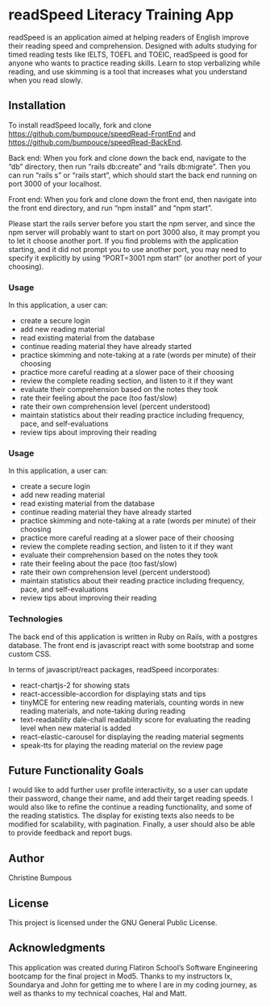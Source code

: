 # readSpeed Literacy Training App

readSpeed is an application aimed at helping readers of English improve their reading speed and comprehension. Designed with adults studying for timed reading tests like IELTS, TOEFL and TOEIC, readSpeed is good for anyone who wants to practice reading skills.  Learn to stop verbalizing while reading, and use skimming is a tool that increases what you understand when you read slowly.

## Installation
To install readSpeed locally, fork and clone https://github.com/bumpouce/speedRead-FrontEnd and https://github.com/bumpouce/speedRead-BackEnd. 

Back end: When you fork and clone down the back end, navigate to the “db” directory, then run “rails db:create” and “rails db:migrate”. Then you can run “rails s” or “rails start”, which should start the back end running on port 3000 of your localhost.

Front end: When you fork and clone down the front end, then navigate into the front end directory, and run “npm install” and “npm start”.

Please start the rails server before you start the npm server, and since the npm server will probably want to start on port 3000 also, it may prompt you to let it choose another port. If you find problems with the application starting, and it did not prompt you to use another port, you may need to specify it explicitly by using “PORT=3001 npm start” (or another port of your choosing).


### Usage
In this application, a user can:
* create a secure login
* add new reading material
* read existing material from the database
* continue reading material they have already started
* practice skimming and note-taking at a rate (words per minute) of their choosing 
* practice more careful reading at a slower pace of their choosing
* review the complete reading section, and listen to it if they want
* evaluate their comprehension based on the notes they took
* rate their feeling about the pace (too fast/slow)
* rate their own comprehension level (percent understood)
* maintain statistics about their reading practice including frequency, pace, and self-evaluations
* review tips about improving their reading

### Usage
In this application, a user can:
* create a secure login
* add new reading material
* read existing material from the database
* continue reading material they have already started
* practice skimming and note-taking at a rate (words per minute) of their choosing 
* practice more careful reading at a slower pace of their choosing
* review the complete reading section, and listen to it if they want
* evaluate their comprehension based on the notes they took
* rate their feeling about the pace (too fast/slow)
* rate their own comprehension level (percent understood)
* maintain statistics about their reading practice including frequency, pace, and self-evaluations
* review tips about improving their reading

### Technologies
The back end of this application is written in Ruby on Rails, with a postgres database.  The front end is javascript react with some bootstrap and some custom CSS.

In terms of javascript/react packages, readSpeed incorporates:
* react-chartjs-2 for showing stats
* react-accessible-accordion for displaying stats and tips 
* tinyMCE for entering new reading materials, counting words in new reading materials, and note-taking during reading 
* text-readability dale-chall readability score for evaluating the reading level when new material is added
* react-elastic-carousel for displaying the reading material segments
* speak-tts for playing the reading material on the review page
                       

## Future Functionality Goals
I would like to add further user profile interactivity, so a user can update their password, change their name, and add their target reading speeds. I would also like to refine the continue a reading functionality, and some of the reading statistics. The display for existing texts also needs to be modified for scalability, with pagination. Finally, a user should also be able to provide feedback and report bugs. 

## Author
Christine Bumpous


## License

This project is licensed under the GNU General Public License.

                          
## Acknowledgments                                      

This application was created during Flatiron School’s Software Engineering bootcamp for the final project in Mod5.  Thanks to my instructors Ix, Soundarya and John for getting me to where I are in my coding journey, as well as thanks to my technical coaches, Hal and Matt.

